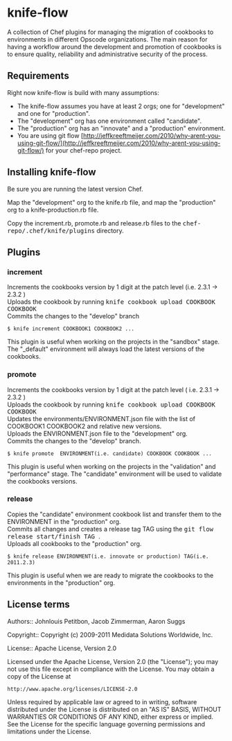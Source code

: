 knife-flow 
========
A collection of Chef plugins for managing the migration of cookbooks to environments in different Opscode organizations.
The main reason for having a workflow around the development and promotion of cookbooks is to ensure quality, reliability and administrative security of the process.  

Requirements
---------------
Right now knife-flow is build with many assumptions:

* The knife-flow assumes you have at least 2 orgs; one for "development" and one for "production".
* The "development" org has one environment called "candidate".
* The "production" org has an "innovate" and a "production" environment.
* You are using git flow [http://jeffkreeftmeijer.com/2010/why-arent-you-using-git-flow/](http://jeffkreeftmeijer.com/2010/why-arent-you-using-git-flow/) for your chef-repo project.

Installing knife-flow
-------------------
Be sure you are running the latest version Chef.

Map the "development" org to the knife.rb file, and map the "production" org to a knife-production.rb file.

Copy the increment.rb, promote.rb and release.rb files to the <tt>chef-repo/.chef/knife/plugins</tt> directory.

Plugins
---------------

### increment
Increments the cookbooks version by 1 digit at the patch level (i.e. 2.3.1 -> 2.3.2 ) <br />
Uploads the cookbook by running <tt> knife cookbook upload COOKBOOK COOKBOOK </tt> <br />
Commits the changes to the "develop" branch <br />


    $ knife increment COOKBOOK1 COOKBOOK2 ... 


This plugin is useful when working on the projects in the "sandbox" stage. The "_default" environment will always load the latest versions of the cookbooks.


### promote
Increments the cookbooks version by 1 digit at the patch level ( i.e. 2.3.1 -> 2.3.2 ) <br />
Uploads the cookbook by running <tt> knife cookbook upload COOKBOOK COOKBOOK </tt> <br />
Updates the environments/ENVIRONMENT.json file with the list of COOKBOOK1 COOKBOOK2 and relative new versions. <br />
Uploads the ENVIRONMENT.json file to the "development" org. <br />
Commits the changes to the "develop" branch. <br />


    $ knife promote  ENVIRONMENT(i.e. candidate) COOKBOOK COOKBOOK ...


This plugin is useful when working on the projects in the "validation" and "performance" stage. The "candidate" environment will be used to validate the cookbooks versions.


### release
Copies the "candidate" environment cookbook list and transfer them to the ENVIRONMENT in the "production" org. <br />
Commits all changes and creates a release tag TAG using the <tt> git flow release start/finish TAG </tt>. <br />
Uploads all cookbooks to the "production" org. <br />

    $ knife release ENVIRONMENT(i.e. innovate or production) TAG(i.e. 2011.2.3)

This plugin is useful when we are ready to migrate the cookbooks to the environments in the "production" org.

License terms
-------------
Authors:: Johnlouis Petitbon, Jacob Zimmerman, Aaron Suggs 

Copyright:: Copyright (c) 2009-2011 Medidata Solutions Worldwide, Inc.

License:: Apache License, Version 2.0


Licensed under the Apache License, Version 2.0 (the "License");
you may not use this file except in compliance with the License.
You may obtain a copy of the License at

    http://www.apache.org/licenses/LICENSE-2.0

Unless required by applicable law or agreed to in writing, software
distributed under the License is distributed on an "AS IS" BASIS,
WITHOUT WARRANTIES OR CONDITIONS OF ANY KIND, either express or implied.
See the License for the specific language governing permissions and
limitations under the License.

